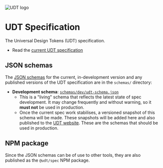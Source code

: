 ![UDT logo](https://udt.design/udt-logo.svg)

# UDT Specification
The Universal Design Tokens (UDT) specification.

* Read the [current UDT specification](./docs/README.md)

## JSON schemas
The [JSON schemas](http://json-schema.org/) for the current, in-development version and any published versions of the UDT specification are in the `schemas/` directory:

* **Development schema**: [`schemas/dev/udt-schema.json`](./schemas/dev/udt-schema.json)
    * This is a "living" schema that reflects the latest state of spec development. It may change frequently and without warning, so it **must not** be used in production.
    * Once the current spec work stabilises, a versioned snapshot of this schema will be made. These snapshots will be added here and also published to the [UDT website](https://udt.design/). These are the schemas that should be used in production.

## NPM package
Since the JSON schemas can be of use to other tools, they are also published as the `@udt/spec` NPM package.
